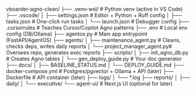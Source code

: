 vboarder-agno-clean/
├── .venv-wsl/ # Python venv (active in VS Code)
├── .vscode/
│ ├── settings.json # Editor + Python + Ruff config
│ ├── tasks.json # One-click run tasks
│ └── launch.json # Debugger config
├── .cursorrules # Teaches Cursor/Copilot Agno patterns
├── .env # Local env config (DB/Ollama)
├── agentos.py # Main app entrypoint (FastAPI/AgentOS)
├── agents/
│ ├── maintenance_agent.py # Cleans, checks deps, writes daily reports
│ └── project_manager_agent.py# Oversees repo, generates exec reports
├── scripts/
│ ├── init_agno_db.py # Creates Agno tables
│ └── gen_deploy_guide.py # Your doc generator
├── docs/
│ ├── BASELINE_STATUS.md
│ └── DEPLOY_GUIDE.md
├── docker-compose.yml # Postgres/pgvector + Ollama + API (later)
├── Dockerfile # API container (later)
├── logs/
│ └── \*.log
├── reports/
│ ├── daily/
│ └── executive/
└── agent-ui/ # Next.js UI (optional for later)
